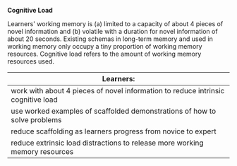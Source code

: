 **Cognitive Load**

Learners' working memory is (a) limited to a capacity of about 4 pieces of novel information and (b) volatile with a duration for novel information of about 20 seconds. Existing schemas in long-term memory and used in working memory only occupy a tiny proportion of working memory resources. Cognitive load refers to the amount of working memory resources used. 

| Learners:     |   
| ------------- | 
|work with about 4 pieces of novel information to reduce intrinsic cognitive load| 
|use worked examples of scaffolded demonstrations of how to solve problems| 
|reduce scaffolding as learners progress from novice to expert| 
|reduce extrinsic load distractions to release more working memory resources|


<div style="page-break-after: always;"></div>

